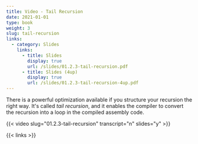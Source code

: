 ```yaml
---
title: Video - Tail Recursion
date: 2021-01-01
type: book
weight: 3
slug: tail-recursion
links:
  - category: Slides
    links:
      - title: Slides
        display: true
        url: /slides/01.2.3-tail-recursion.pdf
      - title: Slides (4up)
        display: true
        url: /slides/01.2.3-tail-recursion-4up.pdf
---
```


There is a powerful optimization available if you structure your recursion the right way.
It's called *tail recursion*, and it enables the compiler to convert the recursion into
a loop in the compiled assembly code.

{{< video slug="01.2.3-tail-recursion" transcript="n" slides="y" >}}

{{< links >}}

